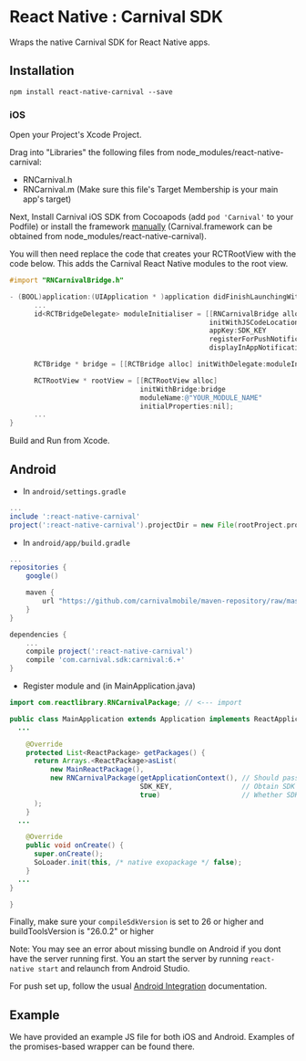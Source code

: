 # React Native : Carnival SDK

Wraps the native Carnival SDK for React Native apps.

## Installation

`npm install react-native-carnival --save`


### iOS

Open your Project's Xcode Project.

Drag into "Libraries" the following files from node_modules/react-native-carnival:

 * RNCarnival.h
 * RNCarnival.m (Make sure this file's Target Membership is your main app's target)

Next, Install Carnival iOS SDK from Cocoapods (add `pod 'Carnival'` to your Podfile) or install the framework [manually](http://docs.carnival.io/docs/ios-integration#section-manual-integration) (Carnival.framework can be obtained from node_modules/react-native-carnival).

You will then need replace the code that creates your RCTRootView with the code below. This adds the Carnival React Native modules to the root view.

```Objective-C
#import "RNCarnivalBridge.h"

- (BOOL)application:(UIApplication * )application didFinishLaunchingWithOptions:(NSDictionary * )launchOptions {
      ...
      id<RCTBridgeDelegate> moduleInitialiser = [[RNCarnivalBridge alloc]
                                                 initWithJSCodeLocation:jsCodeLocation   // JS Code location used here should be same location used before
                                                 appKey:SDK_KEY                          // Obtain SDK key from your Carnival app settings
                                                 registerForPushNotifications:YES        // Whether the SDK should handle push notification registration
                                                 displayInAppNotifications:YES];         // Whether the SDK should display in app notifications automatically

      RCTBridge * bridge = [[RCTBridge alloc] initWithDelegate:moduleInitialiser launchOptions:launchOptions];

      RCTRootView * rootView = [[RCTRootView alloc]
                                initWithBridge:bridge
                                moduleName:@"YOUR_MODULE_NAME"
                                initialProperties:nil];
      ...
}
```

Build and Run from Xcode.

## Android

* In `android/settings.gradle`

```gradle
...
include ':react-native-carnival'
project(':react-native-carnival').projectDir = new File(rootProject.projectDir, '../node_modules/react-native-carnival/android')
```

* In `android/app/build.gradle`

```gradle
...
repositories {
    google()

    maven {
        url "https://github.com/carnivalmobile/maven-repository/raw/master/"
    }
}

dependencies {
    ...
    compile project(':react-native-carnival')
    compile 'com.carnival.sdk:carnival:6.+'
}
```


* Register module and (in MainApplication.java)

```java
import com.reactlibrary.RNCarnivalPackage; // <--- import

public class MainApplication extends Application implements ReactApplication {
  ...

    @Override
    protected List<ReactPackage> getPackages() {
      return Arrays.<ReactPackage>asList(
          new MainReactPackage(),
          new RNCarnivalPackage(getApplicationContext(), // Should pass in application context
                                SDK_KEY,                 // Obtain SDK key from your Carnival app settings
                                true)                    // Whether SDK should display in app notifications automatically
      );
    }
  ...

    @Override
    public void onCreate() {
      super.onCreate();
      SoLoader.init(this, /* native exopackage */ false);
    }
  ...
}

}
```

Finally, make sure your `compileSdkVersion` is set to 26 or higher and buildToolsVersion is "26.0.2" or higher


Note: You may see an error about missing bundle on Android if you dont have the server running first. You an start the server by running `react-native start` and relaunch from Android Studio.

For push set up, follow the usual [Android Integration](https://docs.carnival.io/docs/android-integration) documentation.

## Example

We have provided an example JS file for both iOS and Android. Examples of the promises-based wrapper can be found there.
